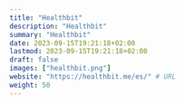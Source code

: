 ```yaml
---
title: "Healthbit"
description: "Healthbit"
summary: "Healthbit"
date: 2023-09-15T19:21:18+02:00
lastmod: 2023-09-15T19:21:18+02:00
draft: false
images: ["healthbit.png"]
website: "https://healthbit.me/es/" # URL
weight: 50
---
```

